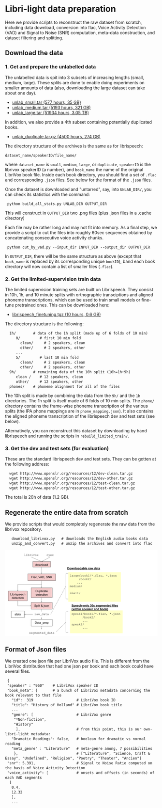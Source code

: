 # Libri-light data preparation



Here we provide scripts to reconstruct the raw dataset from scratch, including data download, conversion into flac,
Voice Activity Detection (VAD) and Signal to Noise (SNR) computation,
meta-data construction, and dataset filtering and splitting.

## Download the data

### 1. Get and prepare the unlabelled data

The unlabelled data is spit into 3 subsets of increasing lengths (small, medium, large). These splits are done to enable doing experiments on smaller amounts of data (also, downloading the large dataset can take about one day). 

-  [unlab_small.tar  (577 hours, 35 GB)](https://dl.fbaipublicfiles.com/librilight/data/unlab_small.tar)   
-  [unlab_medium.tar (5193 hours, 321 GB)](https://dl.fbaipublicfiles.com/librilight/data/unlab_medium.tar) 
-  [unlab_large.tar  (51934 hours, 3.05 TB)](https://dl.fbaipublicfiles.com/librilight/data/large.tar)
    
In addition, we also provide a 4th subset containing potentially duplicated books.

- [unlab_duplicate.tar.gz  (4500 hours, 274 GB)](https://dl.fbaipublicfiles.com/librilight/data/duplicate.tar)

The directory structure of the archives is the same as for librispeech: 

    dataset_name/speakerID/file_name/

where `dataset_name` is `small`, `medium`, `large`, or `duplicate`, `speakerID` is the librivox speakerID (a number), and `book_name` the name of the original LibriVox book file. Inside each book directory, you should find a set of `.flac` and corresponding `.json` files. See below for the format  of the `.json` files.

Once the dataset is downloaded and "untarred", say, into `UNLAB_DIR/`, you can check its statistics with the command:

     python build_all_stats.py UNLAB_DIR OUTPUT_DIR
     
This will construct in `OUTPUT_DIR` two .png files (plus .json files in a .cache directory)

Each file may be rather long and may not fit into memory.  As a final step, we provide a script to cut the files into roughly 60sec sequences obtained by concatenating consecutive voice activity chunks.

     python cut_by_vad.py --input_dir INPUT_DIR --output_dir OUTPUT_DIR

In `OUTPUT_DIR`, there will be the same structure as above (except that `book_name` is replaced by its corresponding unique `bookID`), band each book directory will now contain a list of smaller files (`.flac`).


### 2. Get the limited-supervision train data

The limited supervision training sets are built on Librispeech. They consist in 10h, 1h, and 10 minute splits with orthographic transciptions and aligned phoneme transcriptions, which can be used to train small models or fine-tune pretrained ones. This can be downloaded here:

- [librispeech_finetuning.tgz  (10 hours, 0.6 GB)](https://dl.fbaipublicfiles.com/librilight/data/librispeech_finetuning.tgz)   

The directory structure is the following:
      
      1h/        # data of the 1h split (made up of 6 folds of 10 min)
         0/         # first 10 min fold
           clean/     # 2 speakers, clean
           other/     # 2 speakers, other
         ...      
         5/         # last 10 min fold
           clean/     # 2 speakers, clean
           other/     # 2 speakers, other
      9h/        # remaining data of the 10h split (10h=1h+9h)
         clean /    # 12 speakers, clean
         other/     # 12 speakers, other
      phones/    # phoneme alignment for all of the files
     

The 10h split is made by combining the data from the `9h/` and the `1h` directories. The 1h split is itself made of 6 folds of 10 min splits. The `phone/` directory contains the frame-wise phoneme transcription of the various splits (the IPA phone mappings are in `phone_mapping.json`).  It also contains the aligned phoneme transcription of the librispeech dev and test sets (see below).

Alternatively, you can reconstruct this dataset by downloading by hand librispeech and running the scripts in `rebuild_limited_train/`.


### 3. Get the dev and test sets (for evaluation) 

These are the standard librispeech dev and test sets. They can be gotten at the following address:

      wget http://www.openslr.org/resources/12/dev-clean.tar.gz
      wget http://www.openslr.org/resources/12/dev-other.tar.gz
      wget http://www.openslr.org/resources/12/test-clean.tar.gz
      wget http://www.openslr.org/resources/12/test-other.tar.gz
      
The total is 20h of data (1.2 GB).

## Regenerate the entire data from scratch

We provide scripts that would completely regenerate the raw data from the librivox repository. 


       download_librivox.py   # downloads the English audio books data
       unzip_and_convert.py   # unzip the archives and convert into flac
       

![pipeline](data_preparation_pipeline.svg)


## Format of Json files

We created one json file per LibriVox audio file. This is different from the LibriVoc distribution that had one json per book and each book could have several files. 

     { 
     "speaker" : "960"    # LibriVox speaker ID
     "book_meta": {       # a bunch of LibriVox metadata concerning the book relevant to that file
       "id":  319                    # LibriVox book ID 
       "title": "History of Holland" # LibriVox book title
       ...                        
       "genre": [                    # LibriVox genre
        "*Non-fiction",
        "History"
         ],                          # from this point, this is our own-libri-light metadata:
       "Dramatic Readings": false,   # boolean for dramatic vs normal reading
       "meta_genre" : "Literature"   # meta-genre among, 7 possibilities 
        },                           # ["Literature", "Science, Craft & Essay", "Undefined", "Religion", "Poetry", "Theater", "Ancien"] 
     "snr": 5.391,                   # Signal to Noise Ratio computed on the basis of Voice Activity Detection
     "voice_activity": [             # onsets and offsets (in seconds) of each VAD segments
      [
       0.4,
       12.32
       ],
       ...
